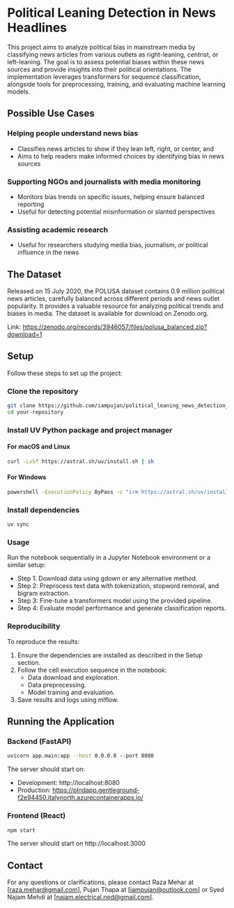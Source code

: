 # Political Leaning Detection in News Headlines
This project aims to analyze political bias in mainstream media by classifying news articles from various outlets as right-leaning, centrist, or left-leaning. The goal is to assess potential biases within these news sources and provide insights into their political orientations. The implementation leverages transformers for sequence classification, alongside tools for preprocessing, training, and evaluating machine learning models.

## Possible Use Cases
### Helping people understand news bias
- Classifies news articles to show if they lean left, right, or center, and 
- Aims to help readers make informed choices by identifying bias in news sources

### Supporting NGOs and journalists with media monitoring
- Monitors bias trends on specific issues, helping ensure balanced reporting
- Useful for detecting potential misinformation or slanted perspectives

### Assisting academic research
- Useful for researchers studying media bias, journalism, or political influence in the news

## The Dataset
Released on 15 July 2020, the POLUSA dataset contains 0.9 million political news articles, carefully balanced across different periods and news outlet popularity. It provides a valuable resource for analyzing political trends and biases in media. The dataset is available for download on Zenodo.org.

Link: https://zenodo.org/records/3946057/files/polusa_balanced.zip?download=1

## Setup
Follow these steps to set up the project:

### Clone the repository
```bash
git clone https://github.com/iampujan/political_leaning_news_detection_backend.git
cd your-repository
```

### Install UV Python package and project manager

#### For macOS and Linux
```bash
curl -LsSf https://astral.sh/uv/install.sh | sh
```
#### For Windows
```bash
powershell -ExecutionPolicy ByPass -c "irm https://astral.sh/uv/install.ps1 | iex"
```

### Install dependencies
```bash
uv sync
```

### Usage
Run the notebook sequentially in a Jupyter Notebook environment or a similar setup:

- Step 1: Download data using gdown or any alternative method.
- Step 2: Preprocess text data with tokenization, stopword removal, and bigram extraction.
- Step 3: Fine-tune a transformers model using the provided pipeline.
- Step 4: Evaluate model performance and generate classification reports.

### Reproducibility
To reproduce the results:

1. Ensure the dependencies are installed as described in the Setup section.
2. Follow the cell execution sequence in the notebook:
   - Data download and exploration.
   - Data preprocessing.
   - Model training and evaluation.
3. Save results and logs using mlflow.

## Running the Application
### Backend (FastAPI)
```bash
uvicorn app.main:app --host 0.0.0.0 --port 8080
```

The server should start on:

- Development: http://localhost:8080
- Production: https://plndapp.gentleground-f2e94450.italynorth.azurecontainerapps.io/

### Frontend (React)
```bash
npm start
```
The server should start on http://localhost:3000 

## Contact
For any questions or clarifications, please contact Raza Mehar at [raza.mehar@gmail.com], Pujan Thapa at [iampujan@outlook.com] or Syed Najam Mehdi at [najam.electrical.ned@gmail.com].

